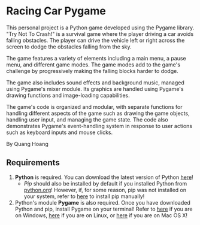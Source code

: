 # Racing Car Pygame

This personal project is a Python game developed using the Pygame library. "Try Not To Crash!" is a survival game where the player driving a car avoids falling obstacles. The player can drive the vehicle left or right across the screen to dodge the obstacles falling from the sky.

The game features a variety of elements including a main menu, a pause menu, and different game modes. The game modes add to the game's challenge by progressively making the falling blocks harder to dodge.

The game also includes sound effects and background music, managed using Pygame's mixer module. Its graphics are handled using Pygame's drawing functions and image-loading capabilities.  

The game's code is organized and modular, with separate functions for handling different aspects of the game such as drawing the game objects, handling user input, and managing the game state. The code also demonstrates Pygame's event-handling system in response to user actions such as keyboard inputs and mouse clicks.  

By Quang Hoang

## Requirements

1. **Python** is required. You can download the latest version of Python [here](https://www.python.org/downloads/)!
   - *Pip* should also be installed by default if you installed Python from [python.org](https://www.python.org/)! However, if, for some reason, pip was not installed on your system, refer to [here](https://python.land/virtual-environments/installing-packages-with-pip#Python_Install_Pip) to install pip manually!
2. Python's module **Pygame** is also required. Once you have downloaded Python and pip, install Pygame on your terminal! Refer to [here](https://www.geeksforgeeks.org/how-to-install-pygame-in-windows/) if you are on Windows, [here](https://www.geeksforgeeks.org/install-pygame-in-linux/) if you are on Linux, or [here](https://www.geeksforgeeks.org/install-pygame-in-macos/) if you are on Mac OS X!
